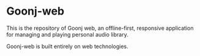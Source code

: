 # Goonj-web

This is the repository of Goonj web, an offline-first, responsive application for managing and playing personal audio library. 

Goonj-web is built entirely on web technologies.